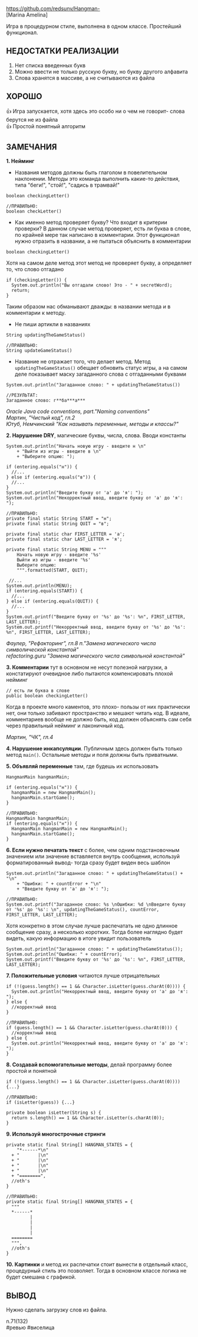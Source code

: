 https://github.com/redsunv/Hangman-  
[Marina Amelina]

Игра в процедурном стиле, выполнена в одном классе. Простейший функционал.

## НЕДОСТАТКИ РЕАЛИЗАЦИИ

1. Нет списка введенных букв
2. Можно ввести не только русскую букву, но букву другого алфавита
3. Слова хранятся в массиве, а не считываются из файла

## ХОРОШО

👍 Игра запускается, хотя здесь это особо ни о чем не говорит- слова берутся не из файла  
👍 Простой понятный алгоритм  

## ЗАМЕЧАНИЯ

**1. Нейминг**

- Названия методов должны быть глаголом в повелительном наклонении. Методы это команда выполнить какие-то действия, типа "беги!", "стой!", "садись в трамвай!"
```
boolean checkingLetter()

//ПРАВИЛЬНО:
boolean checkLetter()
```

- Как именно метод проверяет букву? Что входит в критерии проверки? 
В данном случае метод проверяет, есть ли буква в слове, по крайней мере так написано в комментарии. Этот функционал нужно отразить в названии, а не пытаться объяснить в комментарии
```
boolean checkingLetter()
```

Хотя на самом деле метод этот метод не проверяет букву, а определяет то, что слово отгадано
```
if (checkingLetter()) {
  System.out.println("Вы отгадали слово! Это - " + secretWord);
  return;
}
```
Таким образом нас обманывают дважды: в названии метода и в комментарии к методу.

- Не пиши артикли в названиях
```
String updatingTheGameStatus()

//ПРАВИЛЬНО:
String updateGameStatus()
```

- Название не отражает того, что делает метод. Метод `updatingTheGameStatus()` обещает обновить статус игры, а на самом деле показывает маску загаданного слова с отгаданными буквами
```
System.out.println("Загаданное слово: " + updatingTheGameStatus())

//РЕЗУЛЬТАТ:
Загаданное слово: г**ба***а***
```

*Oracle Java code conventions, part."Naming conventions"*  
*Мартин, "Чистый код", гл.2*  
*Ютуб, Немчинский "Как называть переменные, методы и классы?"*  

**2. Нарушение DRY**, магические буквы, числа, слова. Вводи константы
```
System.out.println("Начать новую игру - введите н \n"
    + "Выйти из игры - введите в \n"
    + "Выберите опцию: ");

if (entering.equals("н")) {
  //...  
} else if (entering.equals("в")) {
  //...  
}    
System.out.println("Введите букву от 'а' до 'я': ");
System.out.println("Некорректный ввод, введите букву от 'а' до 'я': ");

//ПРАВИЛЬНО:
private final static String START = "н";
private final static String QUIT = "в";

private final static char FIRST_LETTER = 'а';
private final static char LAST_LETTER = 'я';

private final static String MENU = """
    Начать новую игру - введите '%s'
    Выйти из игры - введите '%s'
    Выберите опцию: 
    """.formatted(START, QUIT);

 //...
System.out.println(MENU);
if (entering.equals(START)) {
  //...  
} else if (entering.equals(QUIT)) {
  //...  
}    
System.out.printf("Введите букву от '%s' до '%s': %n", FIRST_LETTER, LAST_LETTER);
System.out.printf("Некорректный ввод, введите букву от '%s' до '%s': %n", FIRST_LETTER, LAST_LETTER);
```
*Фаулер, "Рефакторинг", гл.8 п."Замена магического числа символической константой"*   
*refactoring.guru "Замена магического числа символьной константой"*

**3. Комментарии** тут в основном не несут полезной нагрузки, а констатируют очевидное либо пытаются компенсировать плохой нейминг
```
// есть ли буква в слове
public boolean checkingLetter() 
```
Когда в проекте много каментов, это плохо- пользы от них практически нет, они только забивают пространство и мешают читать код.
В идеале, комментариев вообще не должно быть, код должен объяснять сам себя через правильный нейминг и лаконичный код.

*Мартин, "ЧК", гл.4*  

**4. Нарушение инкапсуляции**. Публичным здесь должен быть только метод `main()`. Остальные методы и поля должны быть приватными.

**5. Объявляй переменные** там, где будешь их использовать
```
HangmanMain hangmanMain;

if (entering.equals("н")) {
  hangmanMain = new HangmanMain();
  hangmanMain.startGame();
}

//ПРАВИЛЬНО:
HangmanMain hangmanMain;
if (entering.equals("н")) {
  HangmanMain hangmanMain = new HangmanMain();
  hangmanMain.startGame();
}
```

**6. Если нужно печатать текст** с более, чем одним подстановочным значением или значение вставляется внутрь сообщения, используй форматированный вывод- тогда сразу будет виден весь шаблон
```
System.out.println("Загаданное слово: " + updatingTheGameStatus() + "\n"
    + "Ошибки: " + countError + "\n"
    + "Введите букву от 'а' до 'я': ");

//ПРАВИЛЬНО:
System.out.printf("Загаданное слово: %s \nОшибки: %d \nВведите букву от '%s' до '%s': \n", updatingTheGameStatus(), countError, FIRST_LETTER, LAST_LETTER);
```

Хотя конкретно в этом случае лучше распечатать не одно длинное сообщение сразу, а несколько коротких. 
Тогда более наглядно будет видеть, какую информацию в итоге увидит пользователь 
```
System.out.println("Загаданное слово: " + updatingTheGameStatus());
System.out.println("Ошибки: " + countError);
System.out.printf("Введите букву от '%s' до '%s': %n", FIRST_LETTER, LAST_LETTER);
```

**7. Положительные условия** читаются лучше отрицательных
```
if (!(guess.length() == 1 && Character.isLetter(guess.charAt(0)))) {
  System.out.println("Некорректный ввод, введите букву от 'а' до 'я': ");
} else {
  //корректный ввод
}

//ПРАВИЛЬНО:
if (guess.length() == 1 && Character.isLetter(guess.charAt(0))) {
  //корректный ввод
} else {
  System.out.println("Некорректный ввод, введите букву от 'а' до 'я': ");
}
```

**8. Создавай вспомогательные методы**, делай программу более простой и понятной
```
if (!(guess.length() == 1 && Character.isLetter(guess.charAt(0)))) {...}

//ПРАВИЛЬНО:
if (isLetter(guess)) {...}

private boolean isLetter(String s) {
  return s.length() == 1 && Character.isLetter(s.charAt(0));
}
```

**9. Используй многострочные стринги**
```
private static final String[] HANGMAN_STATES = {
    "*------*\n"
  + "       |\n"
  + "       |\n"
  + "       |\n"
  + "       |\n"
  + "========",
  //oth's 
}

//ПРАВИЛЬНО:
private static final String[] HANGMAN_STATES = {
  """
  *------*   
         |   
         |   
         |   
         |   
  ========
  """,
  //oth's 
}
```

**10. Картинки** и метод их распечатки стоит вынести в отдельный класс, процедурный стиль это позволяет. Тогда в основном классе логика не будет смешана с графикой.  

## ВЫВОД

Нужно сделать загрузку слов из файла. 

n.71(132)  
#ревью #виселица